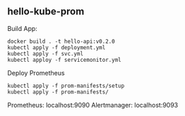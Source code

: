 hello-kube-prom
---------------

Build App:

    docker build . -t hello-api:v0.2.0
    kubectl apply -f deployment.yml
    kubectl apply -f svc.yml
    kubectl apploy -f servicemonitor.yml

Deploy Prometheus

    kubectl apply -f prom-manifests/setup
    kubectl apply -f prom-manifests/

Prometheus: localhost:9090
Alertmanager: localhost:9093
